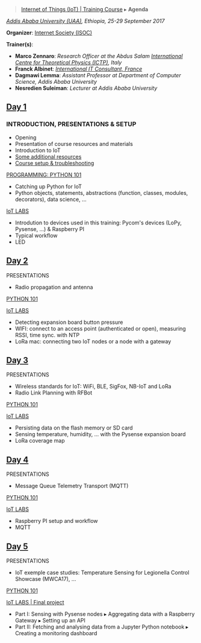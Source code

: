 > [Internet of Things (IoT) | Training Course](agenda.md) ▸ **Agenda**

*[Addis Ababa University (UAA)](http://www.aau.edu.et), Ethiopia, 25-29 September 2017*

**Organizer**: [Internet Society (ISOC)](https://www.internetsociety.org)

**Trainer(s)**:
* **Marco Zennaro**: *Research Officer at the Abdus Salam [International Centre for Theoretical Physics (ICTP)](https://www.ictp.it), Italy*
* **Franck Albinet**: [*International IT Consultant, France*](https://www.linkedin.com/in/franckalbinet)
* **Dagmawi Lemma**: *Assistant Professor at Department of Computer Science, Addis Ababa University*
* **Nesredien Suleiman**: *Lecturer at Addis Ababa University*

## [Day 1](agenda.md)
### INTRODUCTION, PRESENTATIONS & SETUP
 * Opening
 * Presentation of course resources and materials
 * Introduction to IoT
 * [Some additional resources](./labs/resources.md)
 * [Course setup & troubleshooting](./labs/setup.md)

[PROGRAMMING: PYTHON 101](https://github.com/franckalbinet/iot-uaa-isoc/tree/master/python-fundamentals)
 * Catching up Python for IoT
 * Python objects, statements, abstractions (function, classes, modules, decorators), data science, ...

[IoT LABS](./labs/1-lab-day-1.md)
 * Introdution to devices used in this training: Pycom's devices (LoPy, Pysense, ...) & Raspberry PI
 * Typical workflow
 * LED
 
## [Day 2](agenda.md) 
PRESENTATIONS
  * Radio propagation and antenna

[PYTHON 101](https://github.com/franckalbinet/iot-uaa-isoc/tree/master/python-fundamentals)

[IoT LABS](./labs/2-lab-day-2.md)
  * Detecting expansion board button pressure
  * WIFI: connect to an access point (authenticated or open), measuring RSSI, time sync. with NTP
  * LoRa mac: connecting two IoT nodes or a node with a gateway
 
## [Day 3](agenda.md) 
PRESENTATIONS
  * Wireless standards for IoT: WiFi, BLE, SigFox, NB-IoT and LoRa
  * Radio Link Planning with RFBot
  
[PYTHON 101](https://github.com/franckalbinet/iot-uaa-isoc/tree/master/python-fundamentals)

[IoT LABS](./labs/3-lab-day-3.md)
  * Persisting data on the flash memory or SD card
  * Sensing temperature, humidity, ... with the Pysense expansion board
  * LoRa coverage map
  
## [Day 4](agenda.md)
PRESENTATIONS
  * Message Queue Telemetry Transport (MQTT)

[PYTHON 101](https://github.com/franckalbinet/iot-uaa-isoc/tree/master/python-fundamentals)

[IoT LABS](./labs/4-lab-day-4.md)
  * Raspberry PI setup and workflow
  * MQTT
  
## [Day 5](agenda.md)
PRESENTATIONS
  * IoT exemple case studies: Temperature Sensing for Legionella Control Showcase (MWCA17), ...
  
[PYTHON 101](https://github.com/franckalbinet/iot-uaa-isoc/tree/master/python-fundamentals)

[IoT LABS | Final project](./labs/5-lab-day-5.md)
  * Part I: Sensing with Pysense nodes ▸ Aggregating data with a Raspberry Gateway ▸ Setting up an API
  * Part II: Fetching and analysing data from a Jupyter Python notebook ▸ Creating a monitoring dashboard

  
